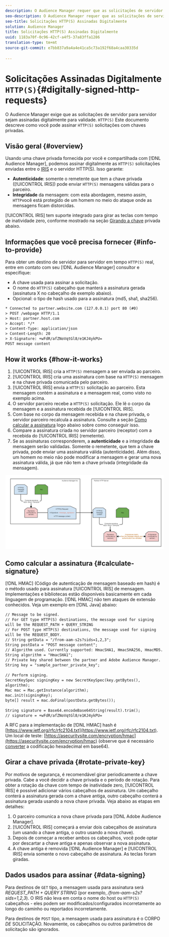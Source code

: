 ```yaml
---
description: O Audience Manager requer que as solicitações de servidor para servidor HTTP(S) sejam assinadas digitalmente para validade. Este documento descreve como você pode assinar solicitações HTTP com chaves privadas.
seo-description: O Audience Manager requer que as solicitações de servidor para servidor HTTP(S) sejam assinadas digitalmente para validade. Este documento descreve como você pode assinar solicitações HTTP(S) com chaves privadas.
seo-title: Solicitações HTTP(S) Assinadas Digitalmente
solution: Audience Manager
title: Solicitações HTTP(S) Assinadas Digitalmente
uuid: 1183a70f-0c96-42cf-a4f5-37a83ffa1286
translation-type: tm+mt
source-git-commit: e7bb837a9a4a4e41ca5c73a192f68a4caa30335d

---
```



# Solicitações Assinadas Digitalmente `HTTP(S)`{#digitally-signed-http-requests}

O Audience Manager exige que as solicitações de servidor para servidor sejam assinadas digitalmente para validade. `HTTP(S)` Este documento descreve como você pode assinar `HTTP(S)` solicitações com chaves privadas.

## Visão geral {#overview}

<!-- digitally_signed_http_requests.xml -->

Usando uma chave privada fornecida por você e compartilhada com [!DNL Audience Manager], podemos assinar digitalmente as `HTTP(S)` solicitações enviadas entre o [IRIS](../../../reference/system-components/components-data-action.md#iris) e o servidor HTTP(S). Isso garante:

* **Autenticidade**: somente o remetente que tem a chave privada ([!UICONTROL IRIS]) pode enviar `HTTP(S)` mensagens válidas para o parceiro.
* **Integridade** da mensagem: com esta abordagem, mesmo assim, `HTTP`você está protegido de um homem no meio do ataque onde as mensagens ficam distorcidas.

[!UICONTROL IRIS] tem suporte integrado para girar as teclas com tempo de inatividade zero, conforme mostrado na seção [Girando a chave](../../../integration/receiving-audience-data/real-time-outbound-transfers/digitally-signed-http-requests.md#rotate-private-key) privada abaixo.

## Informações que você precisa fornecer {#info-to-provide}

Para obter um destino de servidor para servidor em tempo `HTTP(S)` real, entre em contato com seu [!DNL Audience Manager] consultor e especifique:

* A chave usada para assinar a solicitação.
* O nome do `HTTP(S)` cabeçalho que manterá a assinatura gerada (assinatura X no cabeçalho de exemplo abaixo).
* Opcional: o tipo de hash usado para a assinatura (md5, sha1, sha256).

```
* Connected to partner.website.com (127.0.0.1) port 80 (#0)
> POST /webpage HTTP/1.1
> Host: partner.host.com
> Accept: */*
> Content-Type: application/json
> Content-Length: 20
> X-Signature: +wFdR/afZNoVqtGl8/e1KJ4ykPU=
POST message content
```

## How it works {#how-it-works}

1. [!UICONTROL IRIS] cria a `HTTP(S)` mensagem a ser enviada ao parceiro.
1. [!UICONTROL IRIS] cria uma assinatura com base na `HTTP(S)` mensagem e na chave privada comunicada pelo parceiro.
1. [!UICONTROL IRIS] envia a `HTTP(S)` solicitação ao parceiro. Esta mensagem contém a assinatura e a mensagem real, como visto no exemplo acima.
1. O servidor parceiro recebe a `HTTP(S)` solicitação. Ele lê o corpo da mensagem e a assinatura recebida de [!UICONTROL IRIS].
1. Com base no corpo da mensagem recebida e na chave privada, o servidor parceiro recalcula a assinatura. Consulte a seção [Como calcular a assinatura](../../../integration/receiving-audience-data/real-time-outbound-transfers/digitally-signed-http-requests.md#calculate-signature) logo abaixo sobre como conseguir isso.
1. Compare a assinatura criada no servidor parceiro (receptor) com a recebida do [!UICONTROL IRIS] (remetente).
1. Se as assinaturas corresponderem, a **autenticidade** e a integridade **da** mensagem serão validadas. Somente o remetente, que tem a chave privada, pode enviar uma assinatura válida (autenticidade). Além disso, um homem no meio não pode modificar a mensagem e gerar uma nova assinatura válida, já que não tem a chave privada (integridade da mensagem).

![](assets/iris-digitally-sign-http-request.png)

## Como calcular a assinatura {#calculate-signature}

[!DNL HMAC] (Código de autenticação de mensagem baseado em hash) é o método usado para assinatura [!UICONTROL IRIS] de mensagem. Implementações e bibliotecas estão disponíveis basicamente em cada linguagem de programação. [!DNL HMAC] não tem ataques de extensão conhecidos. Veja um exemplo em [!DNL Java] abaixo:

```
// Message to be signed.
// For GET type HTTP(S) destinations, the message used for signing will be the REQUEST_PATH + QUERY_STRING
// For POST type HTTP(S) destinations, the message used for signing will be the REQUEST_BODY.
// String getData = "/from-aam-s2s?sids=1,2,3";
String postData = "POST message content";
// Algorithm used. Currently supported: HmacSHA1, HmacSHA256, HmacMD5.
String algorithm = "HmacSHA1";
// Private key shared between the partner and Adobe Audience Manager.
String key = "sample_partner_private_key";
  
// Perform signing.
SecretKeySpec signingKey = new SecretKeySpec(key.getBytes(), algorithm);
Mac mac = Mac.getInstance(algorithm);
mac.init(signingKey);
byte[] result = mac.doFinal(postData.getBytes());
  
String signature = Base64.encodeBase64String(result).trim(); 
// signature = +wFdR/afZNoVqtGl8/e1KJ4ykPU=
```

A RFC para a implementação de [!DNL HMAC] hash é [https://www.ietf.org/rfc/rfc2104.txt](https://www.ietf.org/rfc/rfc2104.txt). Um local de teste: [https://asecuritysite.com/encryption/hmac](https://asecuritysite.com/encryption/hmac) (observe que é necessário [converter](https://tomeko.net/online_tools/hex_to_base64.php?lang=en) a codificação hexadecimal em base64).

## Girar a chave privada {#rotate-private-key}

Por motivos de segurança, é recomendável girar periodicamente a chave privada. Cabe a você decidir a chave privada e o período de rotação. Para obter a rotação da chave com tempo de inatividade zero, [!UICONTROL IRIS] é possível adicionar vários cabeçalhos de assinatura. Um cabeçalho conterá a assinatura gerada com a chave antiga, outro cabeçalho conterá a assinatura gerada usando a nova chave privada. Veja abaixo as etapas em detalhes:

1. O parceiro comunica a nova chave privada para [!DNL Adobe Audience Manager].
1. [!UICONTROL IRIS] começará a enviar dois cabeçalhos de assinatura (um usando a chave antiga, o outro usando a nova chave).
1. Depois de começar a receber ambos os cabeçalhos, você pode optar por descartar a chave antiga e apenas observar a nova assinatura.
1. A chave antiga é removida [!DNL Audience Manager] e [!UICONTROL IRIS] envia somente o novo cabeçalho de assinatura. As teclas foram giradas.

## Dados usados para assinar {#data-signing}

Para destinos de `GET` tipo, a mensagem usada para assinatura será *REQUEST_PATH + QUERY STRING* (por exemplo, */from-aam-s2s?sids=1,2,3*). O IRIS não leva em conta o nome do host ou `HTTP(S)` cabeçalhos - eles podem ser modificados/configurados incorretamente ao longo do caminho ou reportados incorretamente.

Para destinos de `POST` tipo, a mensagem usada para assinatura é o CORPO *DE* SOLICITAÇÃO. Novamente, os cabeçalhos ou outros parâmetros de solicitação são ignorados.
